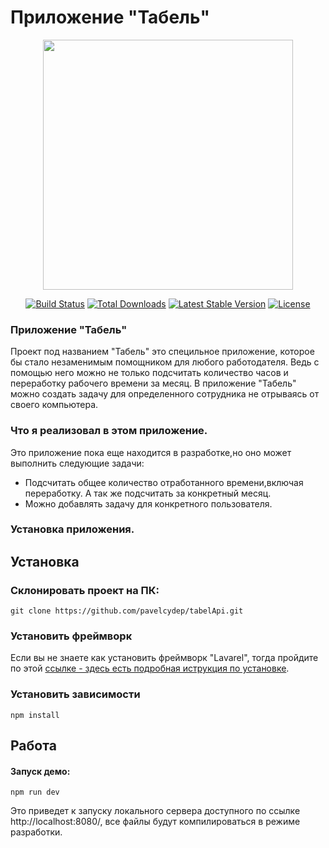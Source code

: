 <p align="center"><h1> Приложение "Табель"</h1></p>


<p align="center"><a href="https://laravel.com" target="_blank"><img src="https://pbs.twimg.com/media/ExbCu_gWgAsRSZW.png" width="400"></a></p>

<p align="center">
<a href="https://travis-ci.org/laravel/framework"><img src="https://travis-ci.org/laravel/framework.svg" alt="Build Status"></a>
<a href="https://packagist.org/packages/laravel/framework"><img src="https://img.shields.io/packagist/dt/laravel/framework" alt="Total Downloads"></a>
<a href="https://packagist.org/packages/laravel/framework"><img src="https://img.shields.io/packagist/v/laravel/framework" alt="Latest Stable Version"></a>
<a href="https://packagist.org/packages/laravel/framework"><img src="https://img.shields.io/packagist/l/laravel/framework" alt="License"></a>
</p>


### Приложение "Табель"
Проект под названием "Табель" это специльное приложение, которое бы стало незаменимым помощником для любого работодателя. Ведь с помощью него можно не только подсчитать количество часов и переработку рабочего времени за месяц. В приложение "Табель" можно создать задачу для определенного сотрудника не отрываясь от своего компьютера.   


### Что я реализовал в этом приложение.
Это приложение пока еще находится в разработке,но оно может выполнить следующие задачи:
- Подсчитать общее количество отработанного времени,включая переработку. А так же подсчитать за конкретный месяц.
- Можно добавлять задачу для конкретного пользователя.


### Установка приложения.

## Установка

### Склонировать проект на ПК:

    git clone https://github.com/pavelcydep/tabelApi.git

### Установить фреймворк
Если вы не знаете как установить фреймворк "Lavarel", тогда пройдите по этой [ссылке - здесь есть подробная иструкция по установке](https://laravel.ru/docs/v5/installation).

### Установить зависимости

    npm install

## Работа

#### Запуск демо:

    npm run dev
    
Это приведет к запуску локального сервера доступного по ссылке http://localhost:8080/, все файлы будут компилироваться в режиме разработки.